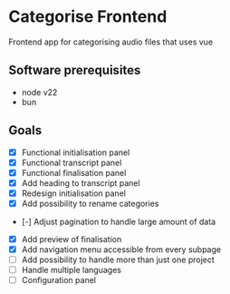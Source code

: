 # Categorise Frontend

Frontend app for categorising audio files that uses vue

## Software prerequisites

- node v22
- bun

## Goals

- [x] Functional initialisation panel
- [x] Functional transcript panel
- [x] Functional finalisation panel
- [x] Add heading to transcript panel
- [x] Redesign initialisation panel
- [x] Add possibility to rename categories
- [-] Adjust pagination to handle large amount of data
- [x] Add preview of finalisation
- [x] Add navigation menu accessible from every subpage
- [ ] Add possibility to handle more than just one project
- [ ] Handle multiple languages
- [ ] Configuration panel
